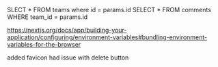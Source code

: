 SLECT * FROM teams where id = params.id
SELECT * FROM comments WHERE team_id = params.id

https://nextjs.org/docs/app/building-your-application/configuring/environment-variables#bundling-environment-variables-for-the-browser


added favicon
had issue with delete button